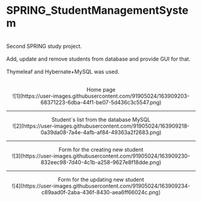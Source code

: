 # SPRING_StudentManagementSystem
<br>Second SPRING study project.<br>
<br>Add, update and remove students from database and provide GUI for that.<br>
<br>Thymeleaf and Hybernate+MySQL was used.
<br>
<br>
<div align="center">
Home page<br>
![1](https://user-images.githubusercontent.com/91905024/163909203-68371223-6dba-44f1-be07-5d436c3c5547.png)
<br>
<hr>
Student`s list from the database MySQL<br>
![2](https://user-images.githubusercontent.com/91905024/163909218-0a39da08-7a4e-4afb-af84-49363a2f2683.png)
<br>
<hr>
Form for the creating new student<br>
![3](https://user-images.githubusercontent.com/91905024/163909230-832eec98-7d40-4c1b-a258-9627e8f18dde.png)
<br>
<hr>
Form for the updating new student<br>
![4](https://user-images.githubusercontent.com/91905024/163909234-c89aad0f-2aba-436f-8430-aea6ff66024c.png)
</div>
